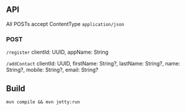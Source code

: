 ## API

All POSTs accept ContentType `application/json`

### POST

`/register`  clientId: UUID, appName: String

`/addContact` clientId: UUID, firstName: String?, lastName: String?, name: String?, mobile: String?, email: String?

## Build

`mvn compile && mvn jetty:run`